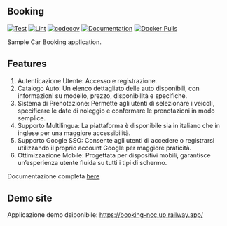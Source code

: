 Booking
-------

[![Test](https://github.com/saxix/booking/actions/workflows/test.yml/badge.svg)](https://github.com/saxix/booking/actions/workflows/test.yml)
[![Lint](https://github.com/saxix/booking/actions/workflows/lint.yml/badge.svg)](https://github.com/saxix/booking/actions/workflows/lint.yml)
[![codecov](https://codecov.io/github/saxix/booking/graph/badge.svg?token=FBUB7HML5S)](https://codecov.io/github/saxix/booking)
[![Documentation](https://github.com/saxix/booking/actions/workflows/docs.yml/badge.svg)](https://saxix.github.io/booking/)
[![Docker Pulls](https://img.shields.io/docker/pulls/saxix/booking)](https://hub.docker.com/repository/docker/saxix/booking/tags)

Sample Car Booking application.

## Features

1.	Autenticazione Utente: Accesso e registrazione.
2.	Catalogo Auto: Un elenco dettagliato delle auto disponibili, con informazioni su modello, prezzo, disponibilità e specifiche.
3.	Sistema di Prenotazione: Permette agli utenti di selezionare i veicoli, specificare le date di noleggio e confermare le prenotazioni in modo semplice.
5.	Supporto Multilingua: La piattaforma è disponibile sia in italiano che in inglese per una maggiore accessibilità.
6.	Supporto Google SSO: Consente agli utenti di accedere o registrarsi utilizzando il proprio account Google per maggiore praticità.
7.	Ottimizzazione Mobile: Progettata per dispositivi mobili, garantisce un’esperienza utente fluida su tutti i tipi di schermo.


Documentazione completa [here](https://saxix.github.io/booking/)

## Demo site

Applicazione demo dsiponibile: https://booking-ncc.up.railway.app/
